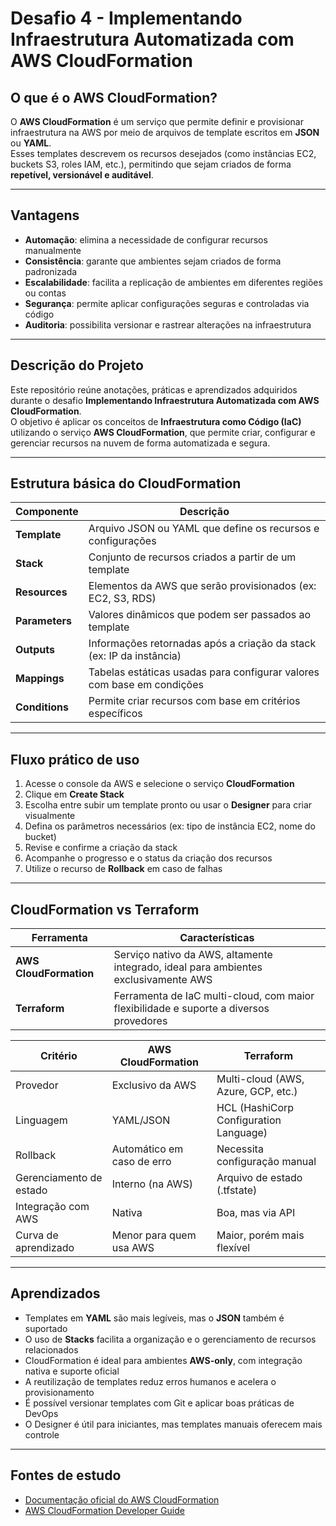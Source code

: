 # Desafio 4 - Implementando Infraestrutura Automatizada com AWS CloudFormation  

##  O que é o AWS CloudFormation?  
O **AWS CloudFormation** é um serviço que permite definir e provisionar infraestrutura na AWS por meio de arquivos de template escritos em **JSON** ou **YAML**.  
Esses templates descrevem os recursos desejados (como instâncias EC2, buckets S3, roles IAM, etc.), permitindo que sejam criados de forma **repetível, versionável e auditável**.

---

##  Vantagens  
- **Automação**: elimina a necessidade de configurar recursos manualmente  
- **Consistência**: garante que ambientes sejam criados de forma padronizada  
- **Escalabilidade**: facilita a replicação de ambientes em diferentes regiões ou contas  
- **Segurança**: permite aplicar configurações seguras e controladas via código  
- **Auditoria**: possibilita versionar e rastrear alterações na infraestrutura

---

##  Descrição do Projeto  
Este repositório reúne anotações, práticas e aprendizados adquiridos durante o desafio **Implementando Infraestrutura Automatizada com AWS CloudFormation**.  
O objetivo é aplicar os conceitos de **Infraestrutura como Código (IaC)** utilizando o serviço **AWS CloudFormation**, que permite criar, configurar e gerenciar recursos na nuvem de forma automatizada e segura.

---

##  Estrutura básica do CloudFormation  

| Componente | Descrição |
|------------|-----------|
| **Template** | Arquivo JSON ou YAML que define os recursos e configurações |
| **Stack** | Conjunto de recursos criados a partir de um template |
| **Resources** | Elementos da AWS que serão provisionados (ex: EC2, S3, RDS) |
| **Parameters** | Valores dinâmicos que podem ser passados ao template |
| **Outputs** | Informações retornadas após a criação da stack (ex: IP da instância) |
| **Mappings** | Tabelas estáticas usadas para configurar valores com base em condições |
| **Conditions** | Permite criar recursos com base em critérios específicos |

---

##  Fluxo prático de uso  

1. Acesse o console da AWS e selecione o serviço **CloudFormation**  
2. Clique em **Create Stack**  
3. Escolha entre subir um template pronto ou usar o **Designer** para criar visualmente  
4. Defina os parâmetros necessários (ex: tipo de instância EC2, nome do bucket)  
5. Revise e confirme a criação da stack  
6. Acompanhe o progresso e o status da criação dos recursos  
7. Utilize o recurso de **Rollback** em caso de falhas

---

##  CloudFormation vs Terraform  

| Ferramenta         | Características                                                                 |
|--------------------|----------------------------------------------------------------------------------|
| **AWS CloudFormation** | Serviço nativo da AWS, altamente integrado, ideal para ambientes exclusivamente AWS |
| **Terraform**          | Ferramenta de IaC multi-cloud, com maior flexibilidade e suporte a diversos provedores |


 Critério                | AWS CloudFormation         | Terraform                              |
| ----------------------- | -------------------------- | -------------------------------------- |
| Provedor                | Exclusivo da AWS           | Multi-cloud (AWS, Azure, GCP, etc.)    |
| Linguagem               | YAML/JSON                  | HCL (HashiCorp Configuration Language) |
| Rollback                | Automático em caso de erro | Necessita configuração manual          |
| Gerenciamento de estado | Interno (na AWS)           | Arquivo de estado (.tfstate)           |
| Integração com AWS      | Nativa                     | Boa, mas via API                       |
| Curva de aprendizado    | Menor para quem usa AWS    | Maior, porém mais flexível             |

---

##  Aprendizados  

- Templates em **YAML** são mais legíveis, mas o **JSON** também é suportado  
- O uso de **Stacks** facilita a organização e o gerenciamento de recursos relacionados  
- CloudFormation é ideal para ambientes **AWS-only**, com integração nativa e suporte oficial  
- A reutilização de templates reduz erros humanos e acelera o provisionamento  
- É possível versionar templates com Git e aplicar boas práticas de DevOps  
- O Designer é útil para iniciantes, mas templates manuais oferecem mais controle

---

##  Fontes de estudo  

- [Documentação oficial do AWS CloudFormation](https://docs.aws.amazon.com/cloudformation/)  
- [AWS CloudFormation Developer Guide](https://docs.aws.amazon.com/AWSCloudFormation/latest/UserGuide/Welcome.html)  

